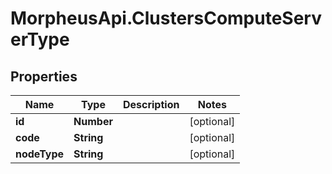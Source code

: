 # MorpheusApi.ClustersComputeServerType

## Properties

Name | Type | Description | Notes
------------ | ------------- | ------------- | -------------
**id** | **Number** |  | [optional] 
**code** | **String** |  | [optional] 
**nodeType** | **String** |  | [optional] 



